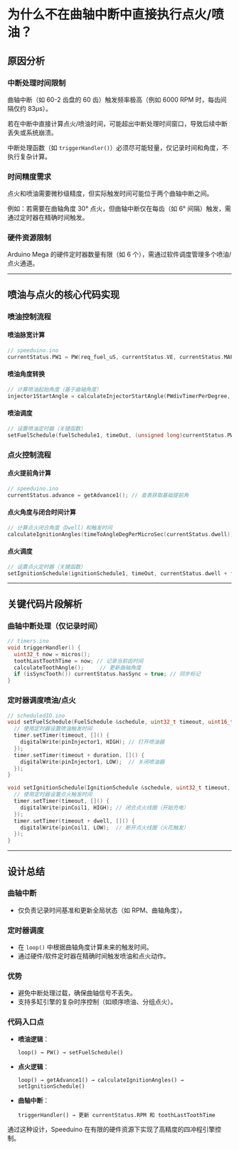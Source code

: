 # 为什么不在曲轴中断中直接执行点火/喷油？

## 原因分析

### 中断处理时间限制
曲轴中断（如 60-2 齿盘的 60 齿）触发频率极高（例如 6000 RPM 时，每齿间隔仅约 83μs）。

若在中断中直接计算点火/喷油时间，可能超出中断处理时间窗口，导致后续中断丢失或系统崩溃。

中断处理函数（如 `triggerHandler()`）必须尽可能轻量，仅记录时间和角度，不执行复杂计算。

### 时间精度需求
点火和喷油需要微秒级精度，但实际触发时间可能位于两个曲轴中断之间。

例如：若需要在曲轴角度 30° 点火，但曲轴中断仅在每齿（如 6° 间隔）触发，需通过定时器在精确时间触发。

### 硬件资源限制
Arduino Mega 的硬件定时器数量有限（如 6 个），需通过软件调度管理多个喷油/点火通道。

---

## 喷油与点火的核心代码实现

### 喷油控制流程

#### 喷油脉宽计算
```cpp
// speeduino.ino
currentStatus.PW1 = PW(req_fuel_uS, currentStatus.VE, currentStatus.MAP, currentStatus.corrections, inj_opentime_uS);
```

#### 喷油角度转换
```cpp
// 计算喷油起始角度（基于曲轴角度）
injector1StartAngle = calculateInjectorStartAngle(PWdivTimerPerDegree, channel1InjDegrees, currentStatus.injAngle);
```

#### 喷油调度
```cpp
// 设置喷油定时器（关键函数）
setFuelSchedule(fuelSchedule1, timeOut, (unsigned long)currentStatus.PW1);
```

### 点火控制流程

#### 点火提前角计算
```cpp
// speeduino.ino
currentStatus.advance = getAdvance1(); // 查表获取基础提前角
```

#### 点火角度与闭合时间计算
```cpp
// 计算点火闭合角度（Dwell）和触发时间
calculateIgnitionAngles(timeToAngleDegPerMicroSec(currentStatus.dwell));
```

#### 点火调度
```cpp
// 设置点火定时器（关键函数）
setIgnitionSchedule(ignitionSchedule1, timeOut, currentStatus.dwell + fixedCrankingOverride);
```

---

## 关键代码片段解析

### 曲轴中断处理（仅记录时间）
```cpp
// timers.ino
void triggerHandler() {
  uint32_t now = micros();
  toothLastToothTime = now; // 记录当前齿时间
  calculateToothAngle();     // 更新曲轴角度
  if (isSyncTooth()) currentStatus.hasSync = true; // 同步标记
}
```

### 定时器调度喷油/点火

```cpp
// scheduledIO.ino
void setFuelSchedule(FuelSchedule &schedule, uint32_t timeout, uint16_t duration) {
  // 使用定时器设置喷油触发时间
  timer.setTimer(timeout, []() {
    digitalWrite(pinInjector1, HIGH); // 打开喷油器
  });
  timer.setTimer(timeout + duration, []() {
    digitalWrite(pinInjector1, LOW);  // 关闭喷油器
  });
}

void setIgnitionSchedule(IgnitionSchedule &schedule, uint32_t timeout, uint16_t dwell) {
  // 使用定时器设置点火触发时间
  timer.setTimer(timeout, []() {
    digitalWrite(pinCoil1, HIGH); // 闭合点火线圈（开始充电）
  });
  timer.setTimer(timeout + dwell, []() {
    digitalWrite(pinCoil1, LOW);  // 断开点火线圈（火花触发）
  });
}
```

---

## 设计总结

### 曲轴中断
- 仅负责记录时间基准和更新全局状态（如 RPM、曲轴角度）。

### 定时器调度
- 在 `loop()` 中根据曲轴角度计算未来的触发时间。
- 通过硬件/软件定时器在精确时间触发喷油和点火动作。

### 优势
- 避免中断处理过载，确保曲轴信号不丢失。
- 支持多缸引擎的复杂时序控制（如顺序喷油、分组点火）。

### 代码入口点
- **喷油逻辑**：
  ```
  loop() → PW() → setFuelSchedule()
  ```
- **点火逻辑**：
  ```
  loop() → getAdvance1() → calculateIgnitionAngles() → setIgnitionSchedule()
  ```
- **曲轴中断**：
  ```
  triggerHandler() → 更新 currentStatus.RPM 和 toothLastToothTime
  ```

通过这种设计，Speeduino 在有限的硬件资源下实现了高精度的四冲程引擎控制。

